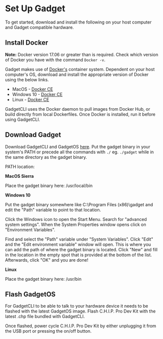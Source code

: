 # Set Up Gadget

To get started, download and install the following on your host computer and Gadget compatible hardware.

## Install Docker

**Note:** Docker version 17.06 or greater than is required. Check which version of Docker you have with the command `Docker -v`.

Gadget makes use of [Docker's]((https://www.docker.com/)) container system. Dependent on your host computer's OS, download and install the appropriate version of Docker using the below links. 

* MacOS - [Docker CE](https://store.docker.com/search?type=edition&offering=community)
* Windows 10 - [Docker CE](https://store.docker.com/search?type=edition&offering=community)
* Linux - [Docker CE](https://store.docker.com/search?type=edition&offering=community)

GadgetCLI uses the Docker daemon to pull images from Docker Hub, or build directly from local Dockerfiles. Once Docker is installed, run it before using GadgetCLI.

## Download Gadget

Download GadgetCLI and GadgetOS [here](https://github.com/NextThingCo/gadgetcli/releases). Put the gadget binary in your system's PATH or precede all the commands with `./` eg. `./gadget` while in the same directory as the gadget binary.

PATH location:

**MacOS Sierra**

Place the gadget binary here: /usr/local/bin

**Windows 10**

Put the gadget binary somewhere like C:\Program Files (x86)\gadget and edit the "Path" variable to point to that location.

Click the Windows icon to open the Start Menu. Search for "advanced system settings". When the System Properties window opens click on "Environment Variables". 
 
Find and select the "Path" variable under "System Variables". Click "Edit" and the "Edit environment variable" window will open. This is where you can add the path of where the gadget binary is located. Click "New" and fill in the location in the empty spot that is provided at the bottom of the list. Afterwards, click "OK" and you are done!

**Linux**

Place the gadget binary here: /usr/bin


## Flash GadgetOS 

For GadgetCLI to be able to talk to your hardware device it needs to be flashed with the latest GadgetOS image. Flash C.H.I.P. Pro Dev Kit with the latest .chp file bundled with GadgetCLI. 

Once flashed, power cycle C.H.I.P. Pro Dev Kit by either unplugging it from the USB port or pressing the on/off button.
